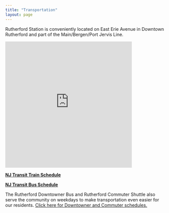 ```yaml
---
title: "Transportation"
layout: page
---
```


Rutherford Station is conveniently located on East Erie Avenue in Downtown Rutherford and part of the Main/Bergen/Port Jervis Line.

 <iframe src="https://www.google.com/maps/embed?pb=!1m18!1m12!1m3!1d3018.9867874984707!2d-74.10299138459148!3d40.8282538793194!2m3!1f0!2f0!3f0!3m2!1i1024!2i768!4f13.1!3m3!1m2!1s0x89c2f8be2be215f9%3A0xba323b0bc332e9de!2sRutherford+Station!5e0!3m2!1sen!2sus!4v1454377783355" width="400" height="400" frameborder="0" style="border:0" allowfullscreen></iframe>
 
[**NJ Transit Train Schedule**](http://www.njtransit.com/sf/sf_servlet.srv?hdnPageAction=TrainTo)

[**NJ Transit Bus Schedule**](http://www.njtransit.com/sf/sf_servlet.srv?hdnPageAction=BusTo)

The Rutherford Downtowner Bus and Rutherford Commuter Shuttle also serve the community on weekdays to make transportation even easier for our residents. [Click here for Downtowner and Commuter schedules.](downtowner-commuter-bus.md)
